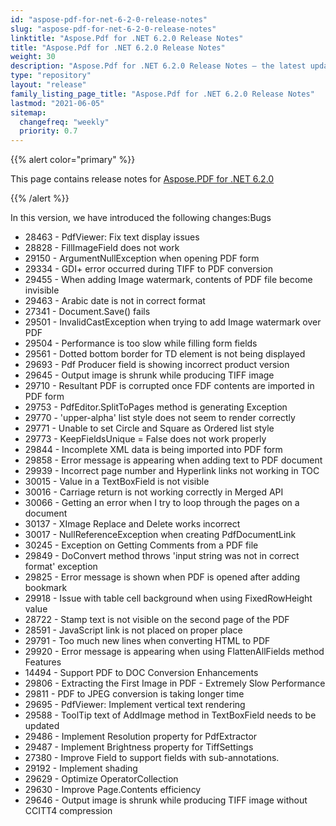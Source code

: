 ```yaml
---
id: "aspose-pdf-for-net-6-2-0-release-notes"
slug: "aspose-pdf-for-net-6-2-0-release-notes"
linktitle: "Aspose.Pdf for .NET 6.2.0 Release Notes"
title: "Aspose.Pdf for .NET 6.2.0 Release Notes"
weight: 30
description: "Aspose.Pdf for .NET 6.2.0 Release Notes – the latest updates and fixes."
type: "repository"
layout: "release"
family_listing_page_title: "Aspose.Pdf for .NET 6.2.0 Release Notes"
lastmod: "2021-06-05"
sitemap:
  changefreq: "weekly"
  priority: 0.7
---
```


{{% alert color="primary" %}}

This page contains release notes for [Aspose.PDF for .NET 6.2.0](https://releases.aspose.com/pdf/net/new-releases/aspose.pdf-for-.net-6.2.0/)

{{% /alert %}}

In this version, we have introduced the following changes:Bugs

- 28463 - PdfViewer: Fix text display issues
- 28828 - FillImageField does not work
- 29150 - ArgumentNullException when opening PDF form
- 29334 - GDI+ error occurred during TIFF to PDF conversion
- 29455 - When adding Image watermark, contents of PDF file become invisible
- 29463 - Arabic date is not in correct format
- 27341 - Document.Save() fails
- 29501 - InvalidCastException when trying to add Image watermark over PDF
- 29504 - Performance is too slow while filling form fields
- 29561 - Dotted bottom border for TD element is not being displayed
- 29693 - Pdf Producer field is showing incorrect product version
- 29645 - Output image is shrunk while producing TIFF image
- 29710 - Resultant PDF is corrupted once FDF contents are imported in PDF form
- 29753 - PdfEditor.SplitToPages method is generating Exception
- 29770 - 'upper-alpha' list style does not seem to render correctly
- 29771 - Unable to set Circle and Square as Ordered list style
- 29773 - KeepFieldsUnique = False does not work properly
- 29844 - Incomplete XML data is being imported into PDF form
- 29858 - Error message is appearing when adding text to PDF document
- 29939 - Incorrect page number and Hyperlink links not working in TOC
- 30015 - Value in a TextBoxField is not visible
- 30016 - Carriage return is not working correctly in Merged API
- 30066 - Getting an error when I try to loop through the pages on a document
- 30137 - XImage Replace and Delete works incorrect
- 30017 - NullReferenceException when creating PdfDocumentLink
- 30245 - Exception on Getting Comments from a PDF file
- 29849 - DoConvert method throws 'input string was not in correct format' exception
- 29825 - Error message is shown when PDF is opened after adding bookmark
- 29918 - Issue with table cell background when using FixedRowHeight value
- 28722 - Stamp text is not visible on the second page of the PDF
- 28591 - JavaScript link is not placed on proper place
- 29791 - Too much new lines when converting HTML to PDF
- 29920 - Error message is appearing when using FlattenAllFields method
  Features
- 14494 - Support PDF to DOC Conversion
  Enhancements
- 29806 - Extracting the First Image in PDF - Extremely Slow Performance
- 29811 - PDF to JPEG conversion is taking longer time
- 29695 - PdfViewer: Implement vertical text rendering
- 29588 - ToolTip text of AddImage method in TextBoxField needs to be updated
- 29486 - Implement Resolution property for PdfExtractor
- 29487 - Implement Brightness property for TiffSettings
- 27380 - Improve Field to support fields with sub-annotations.
- 29192 - Implement shading
- 29629 - Optimize OperatorCollection
- 29630 - Improve Page.Contents efficiency
- 29646 - Output image is shrunk while producing TIFF image without CCITT4 compression
